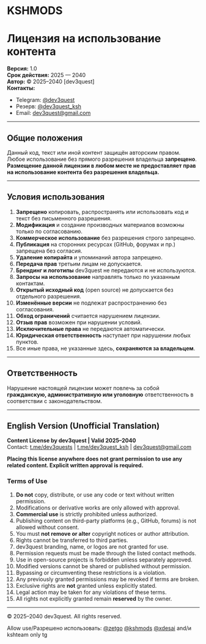 
# KSHMODS

# **Лицензия на использование контента**

**Версия:** 1.0  
**Срок действия:** 2025 — 2040  
**Автор:** © 2025–2040 [dev3quest]  
**Контакты:**  
- Telegram: [@dev3quest](https://t.me/dev3quests)  
- Резерв: [@dev3quest_ksh](https://t.me/dev3quest_ksh)  
- Email: dev3quest@gmail.com  

---

## **Общие положения**

Данный код, текст или иной контент защищён авторским правом. Любое использование без прямого разрешения владельца **запрещено**.  
**Размещение данной лицензии в любом месте не предоставляет прав на использование контента без разрешения владельца.**

---

## **Условия использования**

1. **Запрещено** копировать, распространять или использовать код и текст без письменного разрешения.
2. **Модификация** и создание производных материалов возможны только по согласованию.
3. **Коммерческое использование** без разрешения строго запрещено.
4. **Публикация** на сторонних ресурсах (GitHub, форумах и пр.) запрещена без согласия.
5. **Удаление копирайта** и упоминаний автора запрещено.
6. **Передача прав** третьим лицам не допускается.
7. **Брендинг и логотипы** dev3quest не передаются и не используются.
8. **Запросы на использование** направлять только по указанным контактам.
9. **Открытый исходный код** (open source) не допускается без отдельного разрешения.
10. **Изменённые версии** не подлежат распространению без согласования.
11. **Обход ограничений** считается нарушением лицензии.
12. **Отзыв прав** возможен при нарушении условий.
13. **Исключительные права** не передаются автоматически.
14. **Юридическая ответственность** наступает при нарушении любых пунктов.
15. Все иные права, не указанные здесь, **сохраняются за владельцем**.

---

## **Ответственность**

Нарушение настоящей лицензии может повлечь за собой **гражданскую, административную или уголовную** ответственность в соответствии с законодательством.

---

## **English Version (Unofficial Translation)**

**Content License by dev3quest | Valid 2025–2040**  
Contact: [t.me/dev3quests](https://t.me/dev3quests) | [t.me/dev3quest_ksh](https://t.me/dev3quest_ksh) | dev3quest@gmail.com

**Placing this license anywhere does not grant permission to use any related content. Explicit written approval is required.**

### **Terms of Use**

1. **Do not** copy, distribute, or use any code or text without written permission.
2. Modifications or derivative works are only allowed with approval.
3. **Commercial use** is strictly prohibited unless authorized.
4. Publishing content on third-party platforms (e.g., GitHub, forums) is not allowed without consent.
5. You must **not remove or alter** copyright notices or author attribution.
6. Rights cannot be transferred to third parties.
7. dev3quest branding, name, or logos are not granted for use.
8. Permission requests must be made through the listed contact methods.
9. Use in open-source projects is forbidden unless separately approved.
10. Modified versions cannot be shared or published without permission.
11. Bypassing or circumventing these restrictions is a violation.
12. Any previously granted permissions may be revoked if terms are broken.
13. Exclusive rights are **not** granted unless explicitly stated.
14. Legal action may be taken for any violations of these terms.
15. All rights not explicitly granted remain **reserved** by the owner.

---

© 2025–2040 dev3quest. All rights reserved.

Allow use/Разрешено использовать: [@zetgo](https://t.me/zetgo)
[@kshmods](https://t.me/kshmods)
[@xdesai](https://t.me/xdesai)
and/и kshteam only tg
